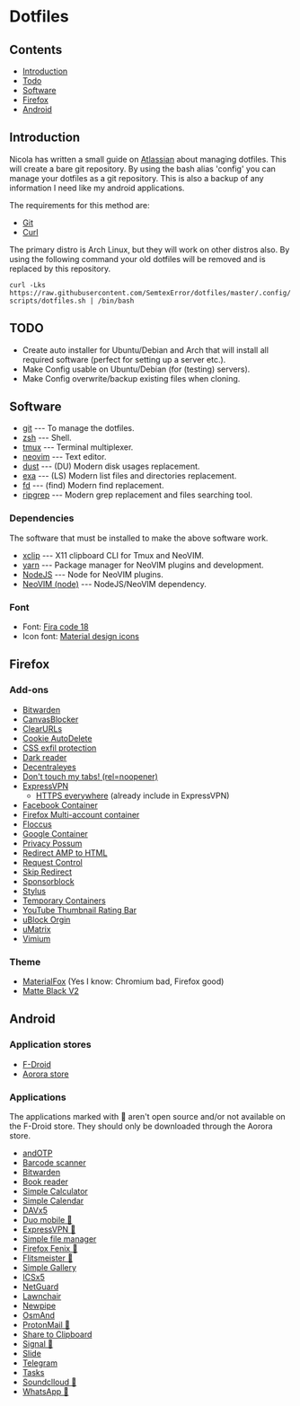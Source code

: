 # Dotfiles

## Contents
* [Introduction](#introduction)
* [Todo](#todo)
* [Software](#software)
* [Firefox](#firefox)
* [Android](#android)

## Introduction
Nicola has written a small guide on [Atlassian](https://www.atlassian.com/git/tutorials/dotfiles) about managing dotfiles.
This will create a bare git repository.
By using the bash alias 'config' you can manage your dotfiles as a git repository.
This is also a backup of any information I need like my android applications.

The requirements for this method are:
* [Git](https://www.archlinux.org/packages/extra/x86_64/git/)
* [Curl](https://www.archlinux.org/packages/core/x86_64/curl/)

The primary distro is Arch Linux, but they will work on other distros also. By using the following command your old dotfiles will be removed and is replaced by this repository.

`curl -Lks https://raw.githubusercontent.com/SemtexError/dotfiles/master/.config/scripts/dotfiles.sh | /bin/bash`

## TODO
* Create auto installer for Ubuntu/Debian and Arch that will install all required software (perfect for setting up a server etc.).
* Make Config usable on Ubuntu/Debian (for (testing) servers).
* Make Config overwrite/backup existing files when cloning.

## Software
* [git](https://git-scm.com/) --- To manage the dotfiles.
* [zsh](https://www.zsh.org/) --- Shell.
* [tmux](https://github.com/tmux/tmux) --- Terminal multiplexer.
* [neovim](https://neovim.io/) --- Text editor.
* [dust](https://github.com/bootandy/dust) --- (DU) Modern disk usages replacement.
* [exa](https://github.com/ogham/exa) --- (LS) Modern list files and directories replacement.
* [fd](https://github.com/sharkdp/fd) --- (find) Modern find replacement.
* [ripgrep](https://github.com/BurntSushi/ripgrep) --- Modern grep replacement and files searching tool.

### Dependencies
The software that must be installed to make the above software work.
* [xclip](https://github.com/astrand/xclip) --- X11 clipboard CLI for Tmux and NeoVIM.
* [yarn](https://yarnpkg.com/) --- Package manager for NeoVIM plugins and development.
* [NodeJS](https://nodejs.org/en/) --- Node for NeoVIM plugins.
* [NeoVIM (node)](https://www.npmjs.com/package/neovim) --- NodeJS/NeoVIM dependency.

### Font
* Font: [Fira code 18](https://www.archlinux.org/packages/community/any/ttf-fira-code/)
* Icon font: [Material design icons](https://aur.archlinux.org/packages/ttf-material-design-icons-webfont/)

## Firefox

### Add-ons
* [Bitwarden](https://addons.mozilla.org/en-US/firefox/addon/bitwarden-password-manager/)
* [CanvasBlocker](https://addons.mozilla.org/en-US/firefox/addon/canvasblocker/)
* [ClearURLs](https://addons.mozilla.org/en-US/firefox/addon/clearurls/)
* [Cookie AutoDelete](https://addons.mozilla.org/en-US/firefox/addon/cookie-autodelete/)
* [CSS exfil protection](https://addons.mozilla.org/en-US/firefox/addon/css-exfil-protection/)
* [Dark reader](https://addons.mozilla.org/en-US/firefox/addon/darkreader/)
* [Decentraleyes](https://addons.mozilla.org/en-US/firefox/addon/decentraleyes/)
* [Don't touch my tabs! (rel=noopener)](https://addons.mozilla.org/en-US/firefox/addon/dont-touch-my-tabs/)
* [ExpressVPN](https://addons.mozilla.org/en-US/firefox/addon/expressvpn/)
  * [HTTPS everywhere](https://addons.mozilla.org/en-US/firefox/addon/https-everywhere/) (already include in ExpressVPN)
* [Facebook Container](https://addons.mozilla.org/en-US/firefox/addon/facebook-container/)
* [Firefox Multi-account container](https://addons.mozilla.org/en-US/firefox/addon/multi-account-containers/)
* [Floccus](https://addons.mozilla.org/en-US/firefox/addon/floccus/)
* [Google Container](https://addons.mozilla.org/en-US/firefox/addon/google-container/)
* [Privacy Possum](https://addons.mozilla.org/en-US/firefox/addon/privacy-possum/)
* [Redirect AMP to HTML](https://addons.mozilla.org/en-US/firefox/addon/amp2html/)
* [Request Control](https://addons.mozilla.org/en-US/firefox/addon/requestcontrol/)
* [Skip Redirect](https://addons.mozilla.org/en-US/firefox/addon/skip-redirect/)
* [Sponsorblock](https://addons.mozilla.org/en-US/firefox/addon/sponsorblock/)
* [Stylus](https://addons.mozilla.org/en-US/firefox/addon/styl-us/)
* [Temporary Containers](https://addons.mozilla.org/en-US/firefox/addon/temporary-containers/)
* [YouTube Thumbnail Rating Bar](https://addons.mozilla.org/en-US/firefox/addon/youtube-thumbnail-rating-bar/)
* [uBlock Orgin](https://addons.mozilla.org/en-US/firefox/addon/ublock-origin/)
* [uMatrix](https://addons.mozilla.org/en-US/firefox/addon/umatrix/)
* [Vimium](https://addons.mozilla.org/en-US/firefox/addon/vimium-ff/)

### Theme
* [MaterialFox](https://github.com/muckSponge/MaterialFox) (Yes I know: Chromium bad, Firefox good)
* [Matte Black V2](https://addons.mozilla.org/en-US/firefox/addon/matte-black-v2/)

## Android
### Application stores
* [F-Droid](https://search.f-droid.org)
* [Aorora store](https://f-droid.org/en/packages/com.aurora.store/)

### Applications
The applications marked with 🚩 aren't open source and/or not available on the F-Droid store.
They should only be downloaded through the Aorora store.
* [andOTP](https://f-droid.org/en/packages/org.shadowice.flocke.andotp/)
* [Barcode scanner](https://f-droid.org/en/packages/com.google.zxing.client.android)
* [Bitwarden](https://mobileapp.bitwarden.com/fdroid/)
* [Book reader](https://f-droid.org/en/packages/com.github.axet.bookreader)
* [Simple Calculator](https://f-droid.org/en/packages/com.simplemobiletools.calculator)
* [Simple Calendar](https://f-droid.org/en/packages/com.simplemobiletools.calendar.pro)
* [DAVx5](https://f-droid.org/en/packages/at.bitfire.davdroid)
* [Duo mobile 🚩](https://play.google.com/store/apps/details?id=com.duosecurity.duomobile)
* [ExpressVPN 🚩](https://play.google.com/store/apps/details?id=com.expressvpn.vpn)
* [Simple file manager](https://f-droid.org/en/packages/com.simplemobiletools.filemanager.pro)
* [Firefox Fenix 🚩](https://play.google.com/store/apps/details?id=org.mozilla.fenix)
* [Flitsmeister 🚩](https://play.google.com/store/apps/details?id=nl.flitsmeister)
* [Simple Gallery](https://f-droid.org/en/packages/com.simplemobiletools.gallery.pro)
* [ICSx5](https://f-droid.org/en/packages/at.bitfire.icsdroid)
* [NetGuard](https://f-droid.org/en/packages/eu.faircode.netguard/)
* [Lawnchair](https://f-droid.org/en/packages/ch.deletescape.lawnchair.plah)
* [Newpipe](https://f-droid.org/en/packages/org.schabi.newpipe)
* [OsmAnd](https://f-droid.org/en/packages/net.osmand.plus)
* [ProtonMail 🚩](https://play.google.com/store/apps/details?id=ch.protonmail.android)
* [Share to Clipboard](https://f-droid.org/en/packages/com.tengu.sharetoclipboard)
* [Signal 🚩](https://play.google.com/store/apps/details?id=org.thoughtcrime.securesms)
* [Slide](https://f-droid.org/en/packages/me.ccrama.redditslide)
* [Telegram](https://f-droid.org/en/packages/org.telegram.messenger)
* [Tasks](https://f-droid.org/en/packages/org.dmfs.tasks/)
* [Soundclloud 🚩](https://play.google.com/store/apps/details?id=com.soundcloud.android)
* [WhatsApp 🚩](https://play.google.com/store/apps/details?id=com.whatsapp)

